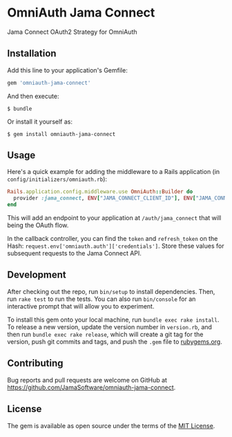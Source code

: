 # OmniAuth Jama Connect

Jama Connect OAuth2 Strategy for OmniAuth

## Installation

Add this line to your application's Gemfile:

```ruby
gem 'omniauth-jama-connect'
```

And then execute:

    $ bundle

Or install it yourself as:

    $ gem install omniauth-jama-connect

## Usage

Here's a quick example for adding the middleware to a Rails application (in `config/initializers/omniauth.rb`):

```ruby
Rails.application.config.middleware.use OmniAuth::Builder do
  provider :jama_connect, ENV["JAMA_CONNECT_CLIENT_ID"], ENV["JAMA_CONNECT_CLIENT_SECRET"], host: "https://YOUR_COMPANY.jamaland.com"
end
```

This will add an endpoint to your application at `/auth/jama_connect` that will being the OAuth flow.

In the callback controller, you can find the `token` and `refresh_token` on the Hash: `request.env['omniauth.auth']['credentials']`. Store these values for subsequent requests to the Jama Connect API.

## Development

After checking out the repo, run `bin/setup` to install dependencies. Then, run `rake test` to run the tests. You can also run `bin/console` for an interactive prompt that will allow you to experiment.

To install this gem onto your local machine, run `bundle exec rake install`. To release a new version, update the version number in `version.rb`, and then run `bundle exec rake release`, which will create a git tag for the version, push git commits and tags, and push the `.gem` file to [rubygems.org](https://rubygems.org).

## Contributing

Bug reports and pull requests are welcome on GitHub at https://github.com/JamaSoftware/omniauth-jama-connect.

## License

The gem is available as open source under the terms of the [MIT License](https://opensource.org/licenses/MIT).
